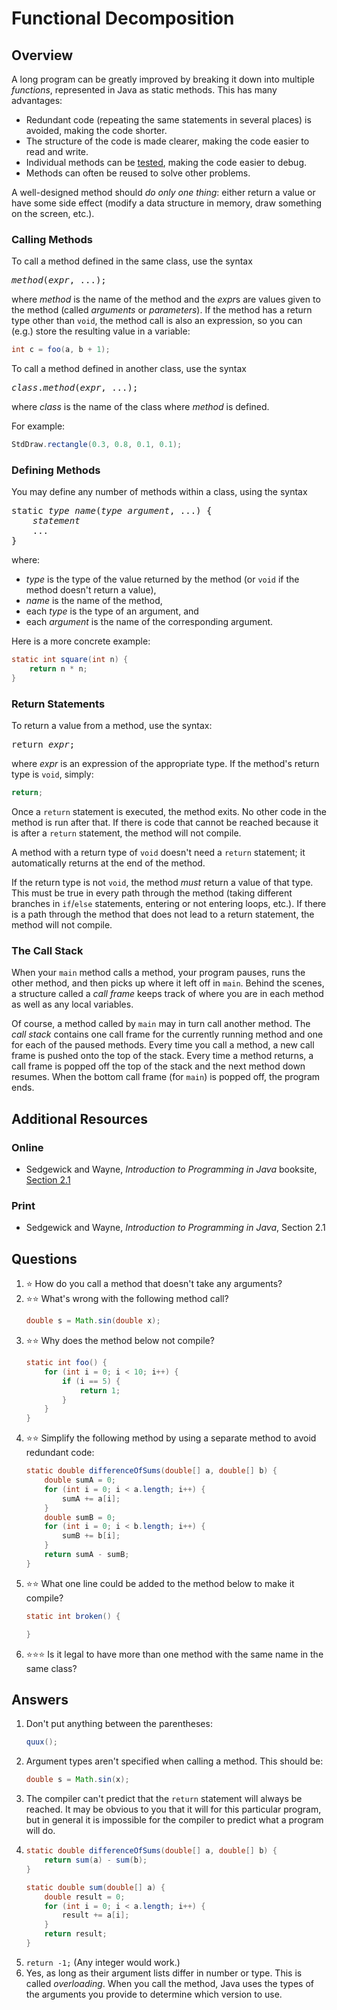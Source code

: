 # Functional Decomposition
## Overview
A long program can be greatly improved by breaking it down into multiple *functions*, represented in Java as static methods. This has many advantages:
- Redundant code (repeating the same statements in several places) is avoided, making the code shorter.
- The structure of the code is made clearer, making the code easier to read and write.
- Individual methods can be [tested](../software_development/testing.md), making the code easier to debug.
- Methods can often be reused to solve other problems.

A well-designed method should *do only one thing*: either return a value or have some side effect (modify a data structure in memory, draw something on the screen, etc.). 
### Calling Methods
To call a method defined in the same class, use the syntax
<pre>
<em>method</em>(<em>expr</em>, ...);
</pre>
where *method* is the name of the method and the *expr*s are values given to the method (called *arguments* or *parameters*).
If the method has a return type other than `void`, the method call is also an expression, so you can (e.g.) store the resulting value in a variable:
```java
int c = foo(a, b + 1);
```
To call a method defined in another class, use the syntax
<pre>
<em>class</em>.<em>method</em>(<em>expr</em>, ...);
</pre>
where *class* is the name of the class where *method* is defined.

For example:
```java
StdDraw.rectangle(0.3, 0.8, 0.1, 0.1);
```
### Defining Methods
You may define any number of methods within a class, using the syntax
<pre>
static <em>type</em> <em>name</em>(<em>type</em> <em>argument</em>, ...) {
    <em>statement</em>
    ...
}
</pre>
where:

- *type* is the type of the value returned by the method (or `void` if the method doesn't return a value),
- *name* is the name of the method,
- each *type* is the type of an argument, and
- each *argument* is the name of the corresponding argument.

Here is a more concrete example:
```java
static int square(int n) {
    return n * n;
}
```
### Return Statements
To return a value from a method, use the syntax:
<pre>
return <em>expr</em>;
</pre>
where *expr* is an expression of the appropriate type. If the method's return type is `void`, simply:
```java
return;
```
Once a `return` statement is executed, the method exits. No other code in the method is run after that. If there is code that cannot be reached because it is after a `return` statement, the method will not compile.

A method with a return type of `void` doesn't need a `return` statement; it automatically returns at the end of the method.

If the return type is not `void`, the method *must* return a value of that type. This must be true in every path through the method (taking different branches in `if`/`else` statements, entering or not entering loops, etc.). If there is a path through the method that does not lead to a return statement, the method will not compile.
### The Call Stack
When your `main` method calls a method, your program pauses, runs the other method, and then picks up where it left off in `main`. Behind the scenes, a structure called a *call frame* keeps track of where you are in each method as well as any local variables.

Of course, a method called by `main` may in turn call another method. The *call stack* contains one call frame for the currently running method and one for each of the paused methods. Every time you call a method, a new call frame is pushed onto the top of the stack. Every time a method returns, a call frame is popped off the top of the stack and the next method down resumes. When the bottom call frame (for `main`) is popped off, the program ends.
## Additional Resources
### Online
- Sedgewick and Wayne, *Introduction to Programming in Java* booksite, [Section 2.1](https://introcs.cs.princeton.edu/java/13function/)
### Print
- Sedgewick and Wayne, *Introduction to Programming in Java*, Section 2.1
## Questions
1. :star: How do you call a method that doesn't take any arguments?
1. :star::star: What's wrong with the following method call?
    ```java
    double s = Math.sin(double x);
    ```
1. :star::star: Why does the method below not compile?
    ```java
    static int foo() {
        for (int i = 0; i < 10; i++) {
            if (i == 5) {
                return 1;
            }
        }
    }
    ```
1. :star::star: Simplify the following method by using a separate method to avoid redundant code:
    ```java
    static double differenceOfSums(double[] a, double[] b) {
        double sumA = 0;
        for (int i = 0; i < a.length; i++) {
            sumA += a[i];
        }
        double sumB = 0;
        for (int i = 0; i < b.length; i++) {
            sumB += b[i];
        }
        return sumA - sumB;
    }
    ```
1. :star::star: What one line could be added to the method below to make it compile?
    ```java
    static int broken() {
    
    }
    ```
1. :star::star::star: Is it legal to have more than one method with the same name in the same class?
## Answers
1. Don't put anything between the parentheses:
    ```java
    quux();
    ```
1. Argument types aren't specified when calling a method. This should be:
    ```java
    double s = Math.sin(x);
    ```
1. The compiler can't predict that the `return` statement will always be reached. It may be obvious to you that it will for this particular program, but in general it is impossible for the compiler to predict what a program will do.
1.
    ```java
    static double differenceOfSums(double[] a, double[] b) {
        return sum(a) - sum(b);
    }

    static double sum(double[] a) {
        double result = 0;
        for (int i = 0; i < a.length; i++) {
            result += a[i];
        }
        return result;
    }
    ```
1. `return -1;` (Any integer would work.)
1. Yes, as long as their argument lists differ in number or type. This is called *overloading*. When you call the method, Java uses the types of the arguments you provide to determine which version to use.
